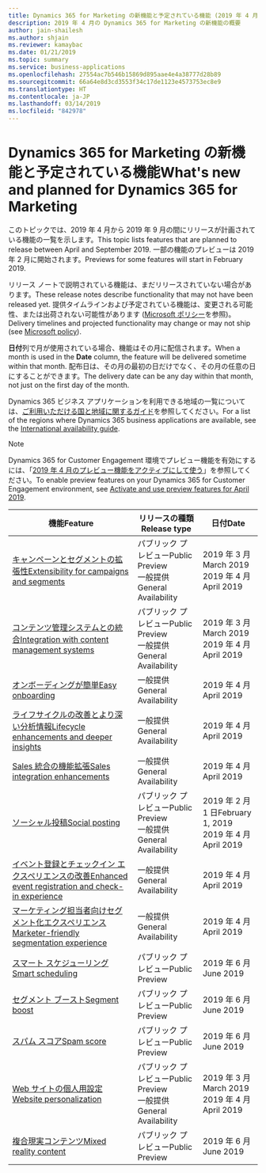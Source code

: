 ```yaml
---
title: Dynamics 365 for Marketing の新機能と予定されている機能 (2019 年 4 月)
description: 2019 年 4 月の Dynamics 365 for Marketing の新機能の概要
author: jain-shailesh
ms.author: shjain
ms.reviewer: kamaybac
ms.date: 01/21/2019
ms.topic: summary
ms.service: business-applications
ms.openlocfilehash: 27554ac7b546b15869d895aae4e4a38777d28b89
ms.sourcegitcommit: 66a64e8d3cd3553f34c17de1123e4573753ec8e9
ms.translationtype: HT
ms.contentlocale: ja-JP
ms.lasthandoff: 03/14/2019
ms.locfileid: "842978"
---
```

# <a name="whats-new-and-planned-for-dynamics-365-for-marketing"></a><span data-ttu-id="d089a-103">Dynamics 365 for Marketing の新機能と予定されている機能</span><span class="sxs-lookup"><span data-stu-id="d089a-103">What's new and planned for Dynamics 365 for Marketing</span></span>

<span data-ttu-id="d089a-104">このトピックでは、2019 年 4 月から 2019 年 9 月の間にリリースが計画されている機能の一覧を示します。</span><span class="sxs-lookup"><span data-stu-id="d089a-104">This topic lists features that are planned to release between April and September 2019.</span></span> <span data-ttu-id="d089a-105">一部の機能のプレビューは 2019 年 2 月に開始されます。</span><span class="sxs-lookup"><span data-stu-id="d089a-105">Previews for some features will start in February 2019.</span></span>   

<span data-ttu-id="d089a-106">リリース ノートで説明されている機能は、まだリリースされていない場合があります。</span><span class="sxs-lookup"><span data-stu-id="d089a-106">These release notes describe functionality that may not have been released yet.</span></span> <span data-ttu-id="d089a-107">提供タイムラインおよび予定されている機能は、変更される可能性、または出荷されない可能性があります ([Microsoft ポリシー](https://go.microsoft.com/fwlink/p/?linkid=2007332)を参照)。</span><span class="sxs-lookup"><span data-stu-id="d089a-107">Delivery timelines and projected functionality may change or may not ship (see [Microsoft policy](https://go.microsoft.com/fwlink/p/?linkid=2007332)).</span></span>

<span data-ttu-id="d089a-108">**日付**列で月が使用されている場合、機能はその月に配信されます。</span><span class="sxs-lookup"><span data-stu-id="d089a-108">When a month is used in the **Date** column, the feature will be delivered sometime within that month.</span></span> <span data-ttu-id="d089a-109">配布日は、その月の最初の日だけでなく、その月の任意の日にすることができます。</span><span class="sxs-lookup"><span data-stu-id="d089a-109">The delivery date can be any day within that month, not just on the first day of the month.</span></span>

<span data-ttu-id="d089a-110">Dynamics 365 ビジネス アプリケーションを利用できる地域の一覧については、[ご利用いただける国と地域に関するガイド](https://aka.ms/dynamics_365_international_availability_deck)を参照してください。</span><span class="sxs-lookup"><span data-stu-id="d089a-110">For a list of the regions where Dynamics 365 business applications are available, see the [International availability guide](https://aka.ms/dynamics_365_international_availability_deck).</span></span>

  > [!NOTE]
  > <span data-ttu-id="d089a-111">Dynamics 365 for Customer Engagement 環境でプレビュー機能を有効にするには、「[2019 年 4 月のプレビュー機能をアクティブにして使う](https://docs.microsoft.com/dynamics365/customer-engagement/marketing/marketing-preview-features)」を参照してください。</span><span class="sxs-lookup"><span data-stu-id="d089a-111">To enable preview features on your Dynamics 365 for Customer Engagement environment, see [Activate and use preview features for April 2019](https://docs.microsoft.com/dynamics365/customer-engagement/marketing/marketing-preview-features).</span></span>


| <span data-ttu-id="d089a-112">機能</span><span class="sxs-lookup"><span data-stu-id="d089a-112">Feature</span></span>                                                                           | <span data-ttu-id="d089a-113">リリースの種類</span><span class="sxs-lookup"><span data-stu-id="d089a-113">Release type</span></span>         | <span data-ttu-id="d089a-114">日付</span><span class="sxs-lookup"><span data-stu-id="d089a-114">Date</span></span> |
|-----------------------------------------------------------------------------------|----------------------|----------------------|
| [<span data-ttu-id="d089a-115">キャンペーンとセグメントの拡張性</span><span class="sxs-lookup"><span data-stu-id="d089a-115">Extensibility for campaigns and segments</span></span>](extensibility-campaigns-segments.md)          | <span data-ttu-id="d089a-116">パブリック プレビュー</span><span class="sxs-lookup"><span data-stu-id="d089a-116">Public Preview</span></span><br><span data-ttu-id="d089a-117">一般提供</span><span class="sxs-lookup"><span data-stu-id="d089a-117">General Availability</span></span> | <span data-ttu-id="d089a-118">2019 年 3 月</span><span class="sxs-lookup"><span data-stu-id="d089a-118">March 2019</span></span><br><span data-ttu-id="d089a-119">2019 年 4 月</span><span class="sxs-lookup"><span data-stu-id="d089a-119">April 2019</span></span>         |
| [<span data-ttu-id="d089a-120">コンテンツ管理システムとの統合</span><span class="sxs-lookup"><span data-stu-id="d089a-120">Integration with content management systems</span></span>](integration-content-management-systems.md)        | <span data-ttu-id="d089a-121">パブリック プレビュー</span><span class="sxs-lookup"><span data-stu-id="d089a-121">Public Preview</span></span><br><span data-ttu-id="d089a-122">一般提供</span><span class="sxs-lookup"><span data-stu-id="d089a-122">General Availability</span></span> | <span data-ttu-id="d089a-123">2019 年 3 月</span><span class="sxs-lookup"><span data-stu-id="d089a-123">March 2019</span></span><br><span data-ttu-id="d089a-124">2019 年 4 月</span><span class="sxs-lookup"><span data-stu-id="d089a-124">April 2019</span></span>  |
| [<span data-ttu-id="d089a-125">オンボーディングが簡単</span><span class="sxs-lookup"><span data-stu-id="d089a-125">Easy onboarding</span></span>](easy-onboarding.md)                                             | <span data-ttu-id="d089a-126">一般提供</span><span class="sxs-lookup"><span data-stu-id="d089a-126">General Availability</span></span> | <span data-ttu-id="d089a-127">2019 年 4 月</span><span class="sxs-lookup"><span data-stu-id="d089a-127">April 2019</span></span>         |
| [<span data-ttu-id="d089a-128">ライフサイクルの改善とより深い分析情報</span><span class="sxs-lookup"><span data-stu-id="d089a-128">Lifecycle enhancements and deeper insights</span></span>](lifecycle-enhancements-deeper-insights.md)   | <span data-ttu-id="d089a-129">一般提供</span><span class="sxs-lookup"><span data-stu-id="d089a-129">General Availability</span></span> | <span data-ttu-id="d089a-130">2019 年 4 月</span><span class="sxs-lookup"><span data-stu-id="d089a-130">April 2019</span></span>        |
| [<span data-ttu-id="d089a-131">Sales 統合の機能拡張</span><span class="sxs-lookup"><span data-stu-id="d089a-131">Sales integration enhancements</span></span>](addtojourney.md)                                             | <span data-ttu-id="d089a-132">一般提供</span><span class="sxs-lookup"><span data-stu-id="d089a-132">General Availability</span></span> | <span data-ttu-id="d089a-133">2019 年 4 月</span><span class="sxs-lookup"><span data-stu-id="d089a-133">April 2019</span></span>         |
| [<span data-ttu-id="d089a-134">ソーシャル投稿</span><span class="sxs-lookup"><span data-stu-id="d089a-134">Social posting</span></span>](linkedin-social-posting.md)                              | <span data-ttu-id="d089a-135">パブリック プレビュー</span><span class="sxs-lookup"><span data-stu-id="d089a-135">Public Preview</span></span><br><span data-ttu-id="d089a-136">一般提供</span><span class="sxs-lookup"><span data-stu-id="d089a-136">General Availability</span></span>| <span data-ttu-id="d089a-137">2019 年 2 月 1 日</span><span class="sxs-lookup"><span data-stu-id="d089a-137">February 1, 2019</span></span><br><span data-ttu-id="d089a-138">2019 年 4 月</span><span class="sxs-lookup"><span data-stu-id="d089a-138">April 2019</span></span>           |
| [<span data-ttu-id="d089a-139">イベント登録とチェックイン エクスペリエンスの改善</span><span class="sxs-lookup"><span data-stu-id="d089a-139">Enhanced event registration and check-in experience</span></span>](customized-event-registration.md)  | <span data-ttu-id="d089a-140">一般提供</span><span class="sxs-lookup"><span data-stu-id="d089a-140">General Availability</span></span> | <span data-ttu-id="d089a-141">2019 年 4 月</span><span class="sxs-lookup"><span data-stu-id="d089a-141">April 2019</span></span>         |
| [<span data-ttu-id="d089a-142">マーケティング担当者向けセグメント化エクスペリエンス</span><span class="sxs-lookup"><span data-stu-id="d089a-142">Marketer-friendly segmentation experience</span></span>](marketer-centric-segmentation-experience.md) | <span data-ttu-id="d089a-143">一般提供</span><span class="sxs-lookup"><span data-stu-id="d089a-143">General Availability</span></span> | <span data-ttu-id="d089a-144">2019 年 4 月</span><span class="sxs-lookup"><span data-stu-id="d089a-144">April 2019</span></span>         |
| [<span data-ttu-id="d089a-145">スマート スケジューリング</span><span class="sxs-lookup"><span data-stu-id="d089a-145">Smart scheduling</span></span>](email-scheduling-recommendation.md) | <span data-ttu-id="d089a-146">パブリック プレビュー</span><span class="sxs-lookup"><span data-stu-id="d089a-146">Public Preview</span></span> | <span data-ttu-id="d089a-147">2019 年 6 月</span><span class="sxs-lookup"><span data-stu-id="d089a-147">June 2019</span></span> |
| [<span data-ttu-id="d089a-148">セグメント ブースト</span><span class="sxs-lookup"><span data-stu-id="d089a-148">Segment boost</span></span>](segment-boost.md) | <span data-ttu-id="d089a-149">パブリック プレビュー</span><span class="sxs-lookup"><span data-stu-id="d089a-149">Public Preview</span></span> | <span data-ttu-id="d089a-150">2019 年 6 月</span><span class="sxs-lookup"><span data-stu-id="d089a-150">June 2019</span></span> |
| [<span data-ttu-id="d089a-151">スパム スコア</span><span class="sxs-lookup"><span data-stu-id="d089a-151">Spam score</span></span>](spam-score-prediction-emails.md) | <span data-ttu-id="d089a-152">パブリック プレビュー</span><span class="sxs-lookup"><span data-stu-id="d089a-152">Public Preview</span></span> | <span data-ttu-id="d089a-153">2019 年 6 月</span><span class="sxs-lookup"><span data-stu-id="d089a-153">June 2019</span></span> |
| [<span data-ttu-id="d089a-154">Web サイトの個人用設定</span><span class="sxs-lookup"><span data-stu-id="d089a-154">Website personalization</span></span>](website-personalization.md)                                  | <span data-ttu-id="d089a-155">パブリック プレビュー</span><span class="sxs-lookup"><span data-stu-id="d089a-155">Public Preview</span></span><br><span data-ttu-id="d089a-156">一般提供</span><span class="sxs-lookup"><span data-stu-id="d089a-156">General Availability</span></span>       | <span data-ttu-id="d089a-157">2019 年 3 月</span><span class="sxs-lookup"><span data-stu-id="d089a-157">March 2019</span></span> <br> <span data-ttu-id="d089a-158">2019 年 4 月</span><span class="sxs-lookup"><span data-stu-id="d089a-158">April 2019</span></span>          |
| [<span data-ttu-id="d089a-159">複合現実コンテンツ</span><span class="sxs-lookup"><span data-stu-id="d089a-159">Mixed reality content</span></span>](mixed-reality-content.md)                                  | <span data-ttu-id="d089a-160">パブリック プレビュー</span><span class="sxs-lookup"><span data-stu-id="d089a-160">Public Preview</span></span>       | <span data-ttu-id="d089a-161">2019 年 6 月</span><span class="sxs-lookup"><span data-stu-id="d089a-161">June 2019</span></span>           |




